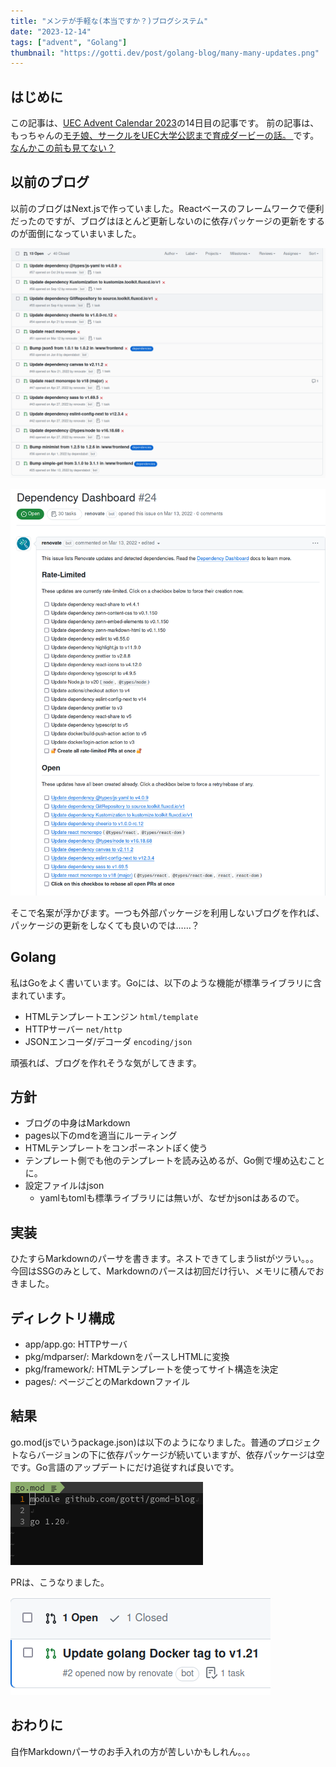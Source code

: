 ```yaml
---
title: "メンテが手軽な(本当ですか？)ブログシステム"
date: "2023-12-14"
tags: ["advent", "Golang"]
thumbnail: "https://gotti.dev/post/golang-blog/many-many-updates.png"
---
```


## はじめに

この記事は、[UEC Advent Calendar 2023](https://adventar.org/calendars/8698)の14日目の記事です。
前の記事は、もっちゃんの[モチ娘、サークルをUEC大学公認まで育成ダービーの話。 ](https://mocchan.dev/daily-life/uec-advent-calendar-2023/)です。[なんかこの前も見てない？](https://adventar.org/calendars/8696)

## 以前のブログ

以前のブログはNext.jsで作っていました。Reactベースのフレームワークで便利だったのですが、ブログはほとんど更新しないのに依存パッケージの更新をするのが面倒になっていまいました。

![落ちるRenovate](./failing-tests.png)

![大量の、更新](./many-many-updates.png)

そこで名案が浮かびます。一つも外部パッケージを利用しないブログを作れば、パッケージの更新をしなくても良いのでは……？

## Golang

私はGoをよく書いています。Goには、以下のような機能が標準ライブラリに含まれています。

- HTMLテンプレートエンジン `html/template`
- HTTPサーバー `net/http`
- JSONエンコーダ/デコーダ `encoding/json`

頑張れば、ブログを作れそうな気がしてきます。

## 方針

- ブログの中身はMarkdown
- pages以下のmdを適当にルーティング
- HTMLテンプレートをコンポーネントぽく使う
- テンプレート側でも他のテンプレートを読み込めるが、Go側で埋め込むことに。
- 設定ファイルはjson
    - yamlもtomlも標準ライブラリには無いが、なぜかjsonはあるので。

## 実装

ひたすらMarkdownのパーサを書きます。ネストできてしまうlistがツラい。。。
今回はSSGのみとして、Markdownのパースは初回だけ行い、メモリに積んでおきました。

## ディレクトリ構成

- app/app.go: HTTPサーバ
- pkg/mdparser/: MarkdownをパースしHTMLに変換
- pkg/framework/: HTMLテンプレートを使ってサイト構造を決定
- pages/: ページごとのMarkdownファイル

## 結果

go.mod(jsでいうpackage.json)は以下のようになりました。普通のプロジェクトならバージョンの下に依存パッケージが続いていますが、依存パッケージは空です。Go言語のアップデートにだけ追従すれば良いです。

![依存](./gomod.png)

PRは、こうなりました。

![PR](./onepr.png)


## おわりに

自作Markdownパーサのお手入れの方が苦しいかもしれん。。。
